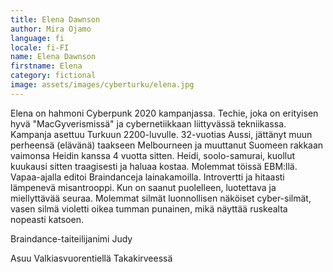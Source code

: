 ```yaml
---
title: Elena Dawnson
author: Mira Ojamo
language: fi
locale: fi-FI
name: Elena Dawnson
firstname: Elena
category: fictional
image: assets/images/cyberturku/elena.jpg
---
```


Elena on hahmoni Cyberpunk 2020 kampanjassa. Techie, joka on erityisen hyvä "MacGyverismissä" ja cybernetiikkaan liittyvässä tekniikassa. Kampanja asettuu Turkuun 2200-luvulle.
32-vuotias Aussi, jättänyt muun perheensä (elävänä) taakseen Melbourneen ja muuttanut Suomeen rakkaan vaimonsa Heidin kanssa 4 vuotta sitten. Heidi, soolo-samurai, kuollut
kuukausi sitten traagisesti ja haluaa kostaa. Molemmat töissä EBM:llä. Vapaa-ajalla editoi Braindanceja lainakamoilla. Introvertti ja hitaasti lämpenevä misantrooppi. Kun on
saanut puolelleen, luotettava ja miellyttävää seuraa. Molemmat silmät luonnollisen näköiset cyber-silmät, vasen silmä violetti oikea tumman punainen, mikä näyttää ruskealta
nopeasti katsoen.

Braindance-taiteilijanimi Judy

Asuu Valkiasvuorentiellä Takakirveessä
